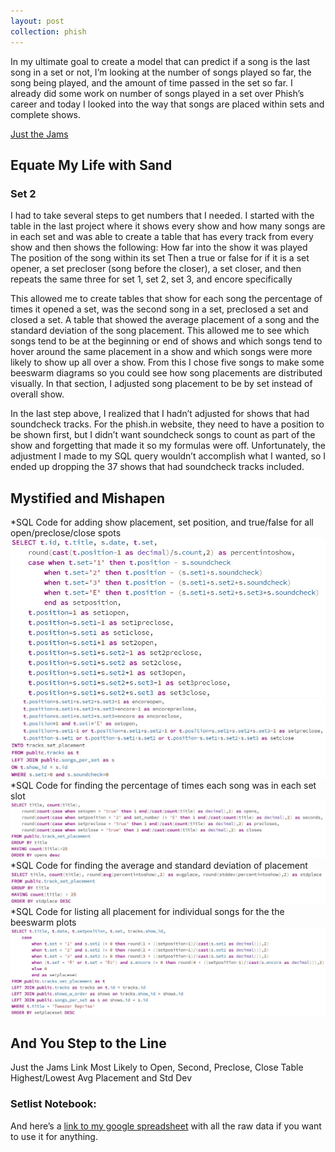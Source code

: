 ```yaml
---
layout: post
collection: phish
---
```


In my ultimate goal to create a model that can predict if a song is the last song in a set or not, I’m looking at the number of songs played so far, the song being played, and the amount of time passed in the set so far.  I already did some work on number of songs played in a set over Phish’s career and today I looked into the way that songs are placed within sets and complete shows.

[Just the Jams](#abcd)

## Equate My Life with Sand
### Set 2
I had to take several steps to get numbers that I needed.  I started with the table in the last project where it shows every show and how many songs are in each set and was able to create a table that has every track from every show and then shows the following:
How far into the show it was played
The position of the song within its set
Then a true or false for if it is a set opener, a set precloser (song before the closer), a set closer, and then repeats the same three for set 1, set 2, set 3, and encore specifically

This allowed me to create tables that show for each song the percentage of times it opened a set, was the second song in a set, preclosed a set and closed a set.  A table that showed the average placement of a song and the standard deviation of the song placement.  This allowed me to see which songs tend to be at the beginning or end of shows and which songs tend to hover around the same placement in a show and which songs were more likely to show up all over a show.  From this I chose five songs to make some beeswarm diagrams so you could see how song placements are distributed visually.  In that section, I adjusted song placement to be by set instead of overall show.  

In the last step above, I realized that I hadn’t adjusted for shows that had soundcheck tracks.  For the phish.in website, they need to have a position to be shown first, but I didn’t want soundcheck songs to count as part of the show and forgetting that made it so my formulas were off.  Unfortunately, the adjustment I made to my SQL query wouldn’t accomplish what I wanted, so I ended up dropping the 37 shows that had soundcheck tracks included.  

## Mystified and Mishapen
*SQL Code for adding show placement, set position, and true/false for all open/preclose/close spots  
![pic](/photos/set_open_close1.jpg)  
![pic2](/photos/set_open_close2.jpg)  
*SQL Code for finding the percentage of times each song was in each set slot  
![pic3](/photos/percent_open_close.jpg)  
*SQL Code for finding the average and standard deviation of placement  
![pic4](/photos/avg_std_placement.jpg)  
*SQL Code for listing all placement for individual songs for the the beeswarm plots  
![pic5](/photos/set_placement_for_beeswarm.jpg)  

<a name="abcd"></a>
## And You Step to the Line
Just the Jams Link
Most Likely to Open, Second, Preclose, Close Table
Highest/Lowest Avg Placement and Std Dev
<div class="flourish-embed" data-src="story/334562" data-url="https://flo.uri.sh/story/334562/embed"><script src="https://public.flourish.studio/resources/embed.js"></script></div>

### Setlist Notebook:
And here’s a [link to my google spreadsheet](https://docs.google.com/spreadsheets/d/1BpC31Mz0EMFbQslktbcmSgOt_ioh43q2skVeEpxfSJg/edit?usp=sharing) with all the raw data if you want to use it for anything.
